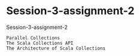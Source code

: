 # Session-3-assignment-2
Session-3-assignment-2


    Parallel Collections
    The Scala Collections API
    The Architecture of Scala Collections
